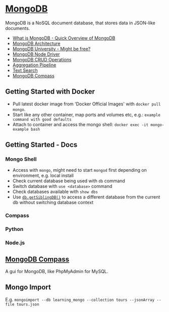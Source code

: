 # [MongoDB](https://www.mongodb.com/)

MongoDB is a NoSQL document database, that stores data in JSON-like documents.

* [What is MongoDB - Quick Overview of MongoDB](https://www.mongodb.com/what-is-mongodb)
* [MongoDB Architecture](https://www.mongodb.com/mongodb-architecture)
* [MongoDB University - Might be free?](https://university.mongodb.com/)
* [MongoDB Node Driver](https://mongodb.github.io/node-mongodb-native/)
* [MongoDB CRUD Operations](https://docs.mongodb.com/manual/crud/)
* [Aggregation Pipeline](https://docs.mongodb.com/manual/core/aggregation-pipeline/)
* [Text Search](https://docs.mongodb.com/manual/text-search/)
* [MongoDB Compass](https://docs.mongodb.com/compass/current/)

## Getting Started with Docker

* Pull latest docker image from 'Docker Official Images' with `docker pull mongo`.
* Start like any other container, map ports and volumes etc, e.g.: `example command with good defaults`
* Attach to container and access the mongo shell: `docker exec -it mongo-example bash`

## Getting Started - Docs

### Mongo Shell

* Access with `mongo`, might need to start `mongod` first depending on environment, e.g. local install
* Check current database being used with `db` command
* Switch database with `use <database>` command
* Check databases available with `show dbs`
* Use [`db.getSiblingDB()`](https://docs.mongodb.com/manual/reference/method/db.getSiblingDB/#db.getSiblingDB) to access a different database from the current db without switching database context

### Compass

### Python

### Node.js

## [MongoDB Compass](https://docs.mongodb.com/compass/current/)

A gui for MongoDB, like PhpMyAdmin  for MySQL.

## Mongo Import

E.g. `mongoimport --db learning_mongo --collection tours --jsonArray --file tours.json`
